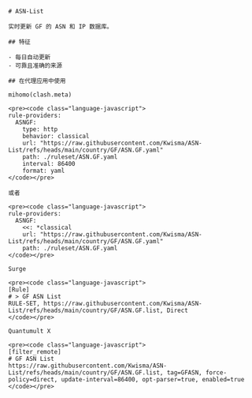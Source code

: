 
    # ASN-List
    
    实时更新 GF 的 ASN 和 IP 数据库。
    
    ## 特征
    
    - 每日自动更新
    - 可靠且准确的来源
    
    ## 在代理应用中使用
    
    mihomo(clash.meta)
   
    <pre><code class="language-javascript">
    rule-providers:
      ASNGF:
        type: http
        behavior: classical
        url: "https://raw.githubusercontent.com/Kwisma/ASN-List/refs/heads/main/country/GF/ASN.GF.yaml"
        path: ./ruleset/ASN.GF.yaml
        interval: 86400
        format: yaml
    </code></pre>

    或者

    <pre><code class="language-javascript">
    rule-providers:
      ASNGF:
        <<: *classical
        url: "https://raw.githubusercontent.com/Kwisma/ASN-List/refs/heads/main/country/GF/ASN.GF.yaml"
        path: ./ruleset/ASN.GF.yaml
    </code></pre>
    
    Surge
    
    <pre><code class="language-javascript">
    [Rule]
    # > GF ASN List
    RULE-SET, https://raw.githubusercontent.com/Kwisma/ASN-List/refs/heads/main/country/GF/ASN.GF.list, Direct
    </code></pre>
    
    Quantumult X
    
    <pre><code class="language-javascript">
    [filter_remote]
    # GF ASN List
    https://raw.githubusercontent.com/Kwisma/ASN-List/refs/heads/main/country/GF/ASN.GF.list, tag=GFASN, force-policy=direct, update-interval=86400, opt-parser=true, enabled=true
    </code></pre>
    